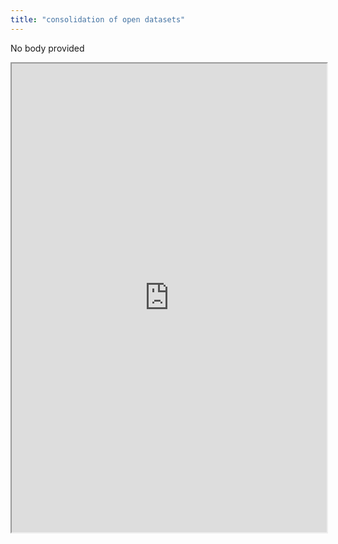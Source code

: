 ```yaml
---
title: "consolidation of open datasets"
---
```


No body provided
<iframe height="750" width="100%" src="https://ewelton.github.io/ktest/wiki.html#consolidation%20of%20open%20datasets"></iframe>
